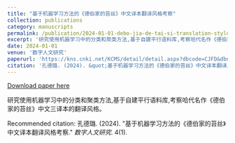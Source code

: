 ```yaml
---
title: "基于机器学习方法的《德伯家的苔丝》中文译本翻译风格考察"
collection: publications
category: manuscripts
permalink: /publication/2024-01-01-debo-jia-de-tai-si-translation-style
excerpt: '研究使用机器学习中的分类和聚类方法,基于自建平行语料库,考察哈代名作《德伯家的苔丝》中文三译本的翻译风格。'
date: 2024-01-01
venue: '数字人文研究'
paperurl: 'https://kns.cnki.net/KCMS/detail/detail.aspx?dbcode=CJFD&dbname=CJFDAUTO&filename=SZYH202401004'
citation: '孔德璐. (2024). &quot;基于机器学习方法的《德伯家的苔丝》中文译本翻译风格考察.&quot; <i>数字人文研究</i>. 4(1).'
---
```


<a href='https://kns.cnki.net/KCMS/detail/detail.aspx?dbcode=CJFD&dbname=CJFDAUTO&filename=SZYH202401004'>Download paper here</a>

研究使用机器学习中的分类和聚类方法,基于自建平行语料库,考察哈代名作《德伯家的苔丝》中文三译本的翻译风格。

Recommended citation: 孔德璐. (2024). "基于机器学习方法的《德伯家的苔丝》中文译本翻译风格考察." <i>数字人文研究</i>. 4(1).
